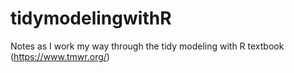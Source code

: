 # tidymodelingwithR

Notes as I work my way through the tidy modeling with R textbook (<https://www.tmwr.org/>)
